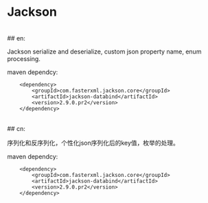 # Jackson
<br/>
## en:

Jackson serialize and deserialize, custom json property name, enum processing.

maven dependcy:

    	<dependency>
			<groupId>com.fasterxml.jackson.core</groupId>
			<artifactId>jackson-databind</artifactId>
			<version>2.9.0.pr2</version>
		</dependency>

<br/>
## cn:

序列化和反序列化，个性化json序列化后的key值，枚举的处理。


maven dependcy:

    	<dependency>
			<groupId>com.fasterxml.jackson.core</groupId>
			<artifactId>jackson-databind</artifactId>
			<version>2.9.0.pr2</version>
		</dependency>
